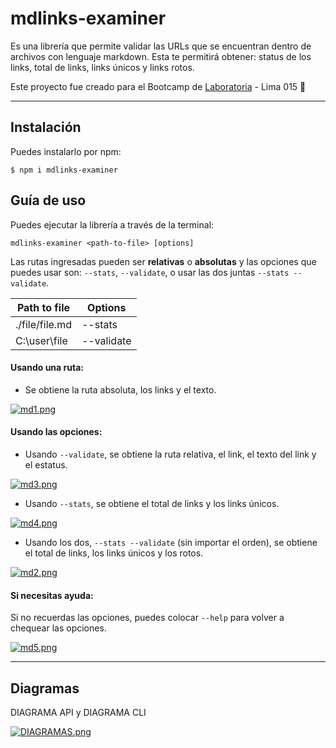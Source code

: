 # mdlinks-examiner
Es una librería que permite validar las URLs que se encuentran dentro de archivos con lenguaje markdown. Esta te permitirá obtener: status de los links, total de links, links únicos y links rotos.

Este proyecto fue creado para el Bootcamp de  <a  href="https://www.laboratoria.la">Laboratoria</a> - Lima 015 💛


***

## Instalación

Puedes instalarlo por npm:

`$ npm i mdlinks-examiner`

## Guía de uso

Puedes ejecutar la librería a través de la terminal:

`mdlinks-examiner <path-to-file> [options]`

Las rutas ingresadas pueden ser **relativas** o **absolutas** y las opciones que puedes usar son: `--stats`, `--validate`, o usar las dos juntas `--stats --validate`.

| Path to file | Options |
| ------------- | ------------- |
| ./file/file.md  | --stats |
| C:\user\file | --validate |

#### Usando una ruta:
- Se obtiene la ruta absoluta, los links y el texto.

[![md1.png](https://i.postimg.cc/Pq9441hK/md1.png)](https://postimg.cc/XZKdNGry)

#### Usando las opciones:
- Usando `--validate`, se obtiene la ruta relativa, el link, el texto del link y el estatus.

[![md3.png](https://i.postimg.cc/nzK3hCbk/md3.png)](https://postimg.cc/ftLcHWbt)

- Usando `--stats`, se obtiene el total de links y los links únicos.

[![md4.png](https://i.postimg.cc/BnZ11tW6/md4.png)](https://postimg.cc/rKbpBVwX)

- Usando los dos, `--stats --validate` (sin importar el orden), se obtiene el total de links, los links únicos y los rotos.

[![md2.png](https://i.postimg.cc/FRkSs6MV/md2.png)](https://postimg.cc/phxrssXm)

#### Si necesitas ayuda:

Si no recuerdas las opciones, puedes colocar `--help` para volver a chequear las opciones.

[![md5.png](https://i.postimg.cc/nVYzYZGQ/md5.png)](https://postimg.cc/NLFBB3Vg)

***
## Diagramas

DIAGRAMA API y DIAGRAMA CLI

[![DIAGRAMAS.png](https://i.postimg.cc/1zsMXDPj/DIAGRAMAS.png)](https://postimg.cc/sMH50QMY)